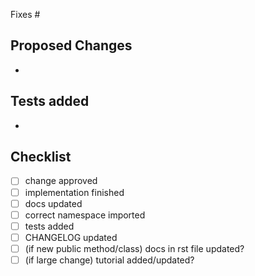 Fixes #

## Proposed Changes

-

## Tests added

-

## Checklist

- [ ] change approved
- [ ] implementation finished
- [ ]  docs updated
- [ ] correct namespace imported
- [ ] tests added
- [ ] CHANGELOG updated
- [ ] (if new public method/class) docs in rst file updated?
- [ ] (if large change) tutorial added/updated?
